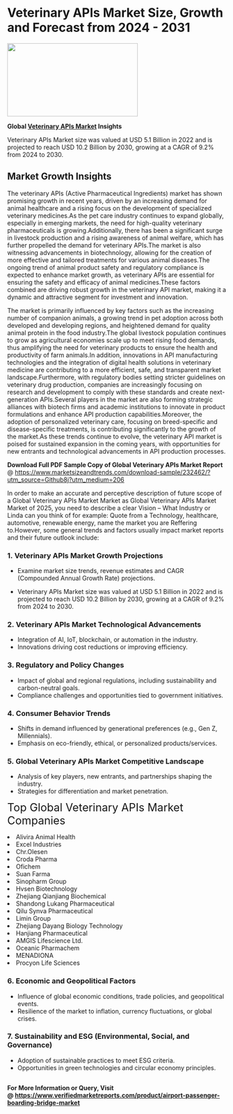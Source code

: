 <H1>Veterinary APIs Market Size, Growth and Forecast from 2024 - 2031</H1><img class="aligncenter size-medium wp-image-584254" src="https://thirdeyenews.in/wp-content/uploads/2024/09/Global-Market-Research-300x168.jpeg" alt="" width="300" height="168" /><p><strong>Global&nbsp;<a href="https://www.marketsizeandtrends.com/download-sample/232462/?utm_source=Github8j?utm_medium=206">Veterinary APIs Market</a> Insights</strong></p><p>Veterinary APIs Market size was valued at USD 5.1 Billion in 2022 and is projected to reach USD 10.2 Billion by 2030, growing at a CAGR of 9.2% from 2024 to 2030.</p><p><h2>Market Growth Insights</h2> <p>The veterinary APIs (Active Pharmaceutical Ingredients) market has shown promising growth in recent years, driven by an increasing demand for animal healthcare and a rising focus on the development of specialized veterinary medicines.As the pet care industry continues to expand globally, especially in emerging markets, the need for high-quality veterinary pharmaceuticals is growing.Additionally, there has been a significant surge in livestock production and a rising awareness of animal welfare, which has further propelled the demand for veterinary APIs.The market is also witnessing advancements in biotechnology, allowing for the creation of more effective and tailored treatments for various animal diseases.The ongoing trend of animal product safety and regulatory compliance is expected to enhance market growth, as veterinary APIs are essential for ensuring the safety and efficacy of animal medicines.These factors combined are driving robust growth in the veterinary API market, making it a dynamic and attractive segment for investment and innovation.</p> <p>The market is primarily influenced by key factors such as the increasing number of companion animals, a growing trend in pet adoption across both developed and developing regions, and heightened demand for quality animal protein in the food industry.The global livestock population continues to grow as agricultural economies scale up to meet rising food demands, thus amplifying the need for veterinary products to ensure the health and productivity of farm animals.In addition, innovations in API manufacturing technologies and the integration of digital health solutions in veterinary medicine are contributing to a more efficient, safe, and transparent market landscape.Furthermore, with regulatory bodies setting stricter guidelines on veterinary drug production, companies are increasingly focusing on research and development to comply with these standards and create next-generation APIs.Several players in the market are also forming strategic alliances with biotech firms and academic institutions to innovate in product formulations and enhance API production capabilities.Moreover, the adoption of personalized veterinary care, focusing on breed-specific and disease-specific treatments, is contributing significantly to the growth of the market.As these trends continue to evolve, the veterinary API market is poised for sustained expansion in the coming years, with opportunities for new entrants and technological advancements in API production processes.<p><span class=""><strong>Download Full PDF Sample Copy of Global Veterinary APIs Market Report</strong> @ <a href="https://www.marketsizeandtrends.com/download-sample/232462/?utm_source=Github8j?utm_medium=206" target="_blank">https://www.marketsizeandtrends.com/download-sample/232462/?utm_source=Github8j?utm_medium=206</a></span></p><p>In order to make an accurate and perceptive description of future scope of a Global&nbsp;Veterinary APIs Market Market as Global&nbsp;Veterinary APIs Market Market of 2025, you need to describe a clear Vision &ndash; What Industry or Linda can you think of for example: Quote from a Technology, healthcare, automotive, renewable energy, name the market you are Reffering to.However, some general trends and factors usually impact market reports and their future outlook include:</p><h3>1.&nbsp;<strong>Veterinary APIs Market Growth Projections</strong></h3><ul><li>Examine market size trends, revenue estimates and CAGR (Compounded Annual Growth Rate) projections.</li><li><p>Veterinary APIs Market size was valued at USD 5.1 Billion in 2022 and is projected to reach USD 10.2 Billion by 2030, growing at a CAGR of 9.2% from 2024 to 2030.</p></li></ul><h3>2.&nbsp;<strong>Veterinary APIs Market Technological Advancements</strong></h3><ul><li>Integration of AI, IoT, blockchain, or automation in the industry.</li><li>Innovations driving cost reductions or improving efficiency.</li></ul><h3>3.&nbsp;<strong>Regulatory and Policy Changes</strong></h3><ul><li>Impact of global and regional regulations, including sustainability and carbon-neutral goals.</li><li>Compliance challenges and opportunities tied to government initiatives.</li></ul><h3>4.&nbsp;<strong>Consumer Behavior Trends</strong></h3><ul><li>Shifts in demand influenced by generational preferences (e.g., Gen Z, Millennials).</li><li>Emphasis on eco-friendly, ethical, or personalized products/services.</li></ul><h3>5.&nbsp;<strong>Global Veterinary APIs Market Competitive Landscape</strong></h3><ul><li>Analysis of key players, new entrants, and partnerships shaping the industry.</li><li>Strategies for differentiation and market penetration.</li></ul><p data-pm-slice="1 1 []"><span style="color: inherit; font-family: inherit; font-size: 25px;">Top Global Veterinary APIs Market Companies</span></p><div class="" data-test-id=""><p><li>Alivira Animal Health</li><li> Excel Industries</li><li> Chr.Olesen</li><li> Croda Pharma</li><li> Ofichem</li><li> Suan Farma</li><li> Sinopharm Group</li><li> Hvsen Biotechnology</li><li> Zhejiang Qianjiang Biochemical</li><li> Shandong Lukang Pharmaceutical</li><li> Qilu Synva Pharmaceutical</li><li> Limin Group</li><li> Zhejiang Dayang Biology Technology</li><li> Hanjiang Pharmaceutical</li><li> AMGIS Lifescience Ltd.</li><li> Oceanic Pharmachem</li><li> MENADIONA</li><li> Procyon Life Sciences</li></p></div><h3>6.&nbsp;<strong>Economic and Geopolitical Factors</strong></h3><ul><li>Influence of global economic conditions, trade policies, and geopolitical events.</li><li>Resilience of the market to inflation, currency fluctuations, or global crises.</li></ul><h3>7.&nbsp;<strong>Sustainability and ESG (Environmental, Social, and Governance)</strong></h3><ul><li>Adoption of sustainable practices to meet ESG criteria.</li><li>Opportunities in green technologies and circular economy principles.</li></ul><h2><strong style="font-size: 14px;">For More Information or Query, Visit @&nbsp;</strong><a style="background-color: #ffffff; font-size: 14px;" href="https://www.marketsizeandtrends.com/report/veterinary-apis-market/" target="_blank">https://www.verifiedmarketreports.com/product/airport-passenger-boarding-bridge-market</a></h2>